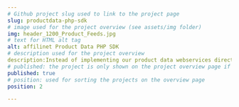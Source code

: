 ```yaml
---
# Github project slug used to link to the project page
slug: productdata-php-sdk
# image used for the project overview (see assets/img folder)
img: header_1200_Product_Feeds.jpg
# text for HTML alt tag
alt: affilinet Product Data PHP SDK
# description used for the project overview
description:Instead of implementing our product data webservices directly, why not use our <b>Product Data PHP SDK</b>? It provides you with a simple way to use PHP methods and access our product data webservices -- and therfore millions of products.
# published: the project is only shown on the project overview page if set to true
published: true
# position: used for sorting the projects on the overview page 
position: 2

---
```

